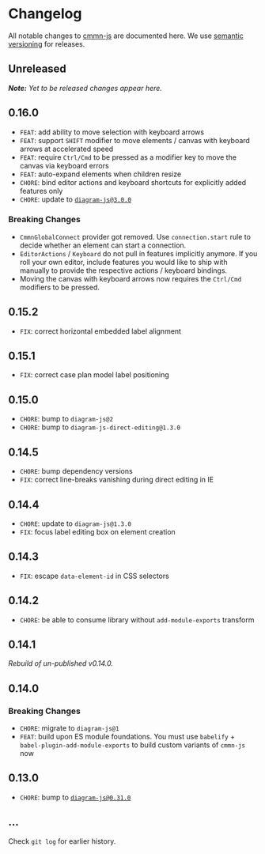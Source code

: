 # Changelog

All notable changes to [cmmn-js](https://github.com/bpmn-io/cmmn-js) are documented here. We use [semantic versioning](http://semver.org/) for releases.

## Unreleased

___Note:__ Yet to be released changes appear here._

## 0.16.0

* `FEAT`: add ability to move selection with keyboard arrows
* `FEAT`: support `SHIFT` modifier to move elements / canvas with keyboard arrows at accelerated speed
* `FEAT`: require `Ctrl/Cmd` to be pressed as a modifier key to move the canvas via keyboard errors
* `FEAT`: auto-expand elements when children resize
* `CHORE`: bind editor actions and keyboard shortcuts for explicitly added features only
* `CHORE`: update to [`diagram-js@3.0.0`](https://github.com/bpmn-io/diagram-js/blob/master/CHANGELOG.md#300)

### Breaking Changes

* `CmmnGlobalConnect` provider got removed. Use `connection.start` rule to decide whether an element can start a connection.
* `EditorActions` / `Keyboard` do not pull in features implicitly anymore. If you roll your own editor, include features you would like to ship with manually to provide the respective actions / keyboard bindings.
* Moving the canvas with keyboard arrows now requires the `Ctrl/Cmd` modifiers to be pressed.

## 0.15.2

* `FIX`: correct horizontal embedded label alignment

## 0.15.1

* `FIX`: correct case plan model label positioning

## 0.15.0

* `CHORE`: bump to `diagram-js@2`
* `CHORE`: bump to `diagram-js-direct-editing@1.3.0`

## 0.14.5

* `CHORE`: bump dependency versions
* `FIX`: correct line-breaks vanishing during direct editing in IE

## 0.14.4

* `CHORE`: update to `diagram-js@1.3.0`
* `FIX`: focus label editing box on element creation

## 0.14.3

* `FIX`: escape `data-element-id` in CSS selectors

## 0.14.2

* `CHORE`: be able to consume library without `add-module-exports` transform

## 0.14.1

_Rebuild of un-published v0.14.0._

## 0.14.0

### Breaking Changes

* `CHORE`: migrate to `diagram-js@1`
* `FEAT`: build upon ES module foundations. You must use `babelify` + `babel-plugin-add-module-exports` to build custom variants of `cmmn-js` now

## 0.13.0

* `CHORE`: bump to [`diagram-js@0.31.0`](https://github.com/bpmn-io/diagram-js/releases/tag/v0.31.0)

## ...

Check `git log` for earlier history.